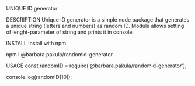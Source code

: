 UNIQUE ID generator

DESCRIPTION
Unique ID generator is a simple node package that generates a unique string (letters and numbers) as random ID. Module allows setting of lenght-parameter of string and prints it in console.

INSTALL
Install with npm

npm i @barbara.pakula/randomid-generator

USAGE
const randomID = require('@barbara.pakula/randomid-generator');

console.log(randomID(10));
